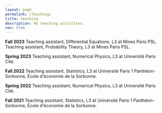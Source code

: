 ```yaml
---
layout: page
permalink: /teaching/
title: teaching
description: My teaching activities.
nav: true
---
```


**Fall 2023**
Teaching assistant, Differential Equations, L3 at Mines Paris PSL.
Teaching assistant, Probability Theory, L3 at Mines Paris PSL.

**Spring 2023**
Teaching assistant, Numerical Physics, L3 at Université Paris Cité.

**Fall 2022**
Teaching assistant, Statistics, L3 at Université Paris 1 Panthéon-Sorbonne, École d'économie de la Sorbonne.

**Spring 2022**
Teaching assistant, Numerical Physics, L3 at Université Paris Cité.

**Fall 2021**
Teaching assistant, Statistics, L3 at Université Paris 1 Panthéon-Sorbonne, École d'économie de la Sorbonne.
